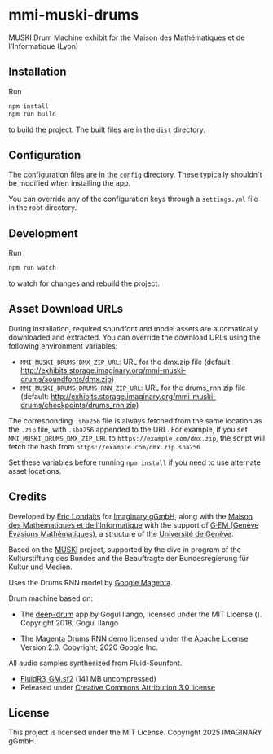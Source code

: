 # mmi-muski-drums
MUSKI Drum Machine exhibit for the Maison des Mathématiques et de l'Informatique (Lyon)

## Installation

Run

```bash
npm install
npm run build
```

to build the project. The built files are in the `dist` directory.

## Configuration

The configuration files are in the `config` directory. These typically shouldn't be modified
when installing the app.

You can override any of the configuration keys through a `settings.yml` file in the root directory.

## Development

Run

```bash
npm run watch
```

to watch for changes and rebuild the project.

## Asset Download URLs

During installation, required soundfont and model assets are automatically downloaded and extracted. You can override the download URLs using the following environment variables:

- `MMI_MUSKI_DRUMS_DMX_ZIP_URL`: URL for the dmx.zip file (default: http://exhibits.storage.imaginary.org/mmi-muski-drums/soundfonts/dmx.zip)
- `MMI_MUSKI_DRUMS_DRUMS_RNN_ZIP_URL`: URL for the drums_rnn.zip file (default: http://exhibits.storage.imaginary.org/mmi-muski-drums/checkpoints/drums_rnn.zip)

The corresponding `.sha256` file is always fetched from the same location as the `.zip` file, with `.sha256` appended to the URL. For example, if you set `MMI_MUSKI_DRUMS_DMX_ZIP_URL` to `https://example.com/dmx.zip`, the script will fetch the hash from `https://example.com/dmx.zip.sha256`.

Set these variables before running `npm install` if you need to use alternate asset locations.

## Credits

Developed by [Eric Londaits](mailto:eric.londaits@imaginary.org) 
for [Imaginary gGmbH](https://about.imaginary.org/), 
along with the [Maison des Mathématiques et de l'Informatique](https://mmi-lyon.fr/) 
with the support of [G·EM (Genève Évasions Mathématiques)](https://www.unige.ch/math/GEM/), 
a structure of the [Université de Genève](https://www.unige.ch/).

Based on the [MUSKI](https://www.muski.io/) project, supported by the dive in program of the 
Kulturstiftung des Bundes and the Beauftragte der Bundesregierung für Kultur und Medien.

Uses the Drums RNN model by [Google Magenta](https://magenta.tensorflow.org/).

Drum machine based on:

- The [deep-drum](https://github.com/Gogul09/deep-drum) app by Gogul Ilango,  licensed under the 
  MIT License (). Copyright 2018, Gogul Ilango

- The [Magenta Drums RNN demo](https://magenta.github.io/magenta-js/music/demos/drums_rnn.html)
  licensed under the Apache License Version 2.0. Copyright, 2020 Google Inc.

All audio samples synthesized from Fluid-Sounfont.
- [FluidR3_GM.sf2](http://www.musescore.org/download/fluid-soundfont.tar.gz) (141 MB uncompressed)
- Released under [Creative Commons Attribution 3.0 license](http://creativecommons.org/licenses/by/3.0/us/)

## License

This project is licensed under the MIT License.
Copyright 2025 IMAGINARY gGmbH.
